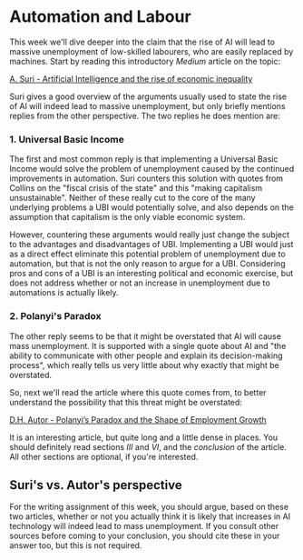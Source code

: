 
# Automation and Labour

This week we'll dive deeper into the claim that the rise of AI will lead to
massive unemployment of low-skilled labourers, who are easily replaced by
machines. Start by reading this introductory *Medium* article on the topic:

[A. Suri - Artificial Intelligence and the rise of economic inequality](https://towardsdatascience.com/artificial-intelligence-and-the-rise-of-economic-inequality-b9d81be58bec)

Suri gives a good overview of the arguments usually used to state the
rise of AI will indeed lead to massive unemployment, but only briefly
mentions replies from the other perspective. The two replies he does mention
are:

### 1. Universal Basic Income

The first and most common reply is that implementing a Universal Basic Income
would solve the problem of unemployment caused by the continued improvements
in automation. Suri counters this solution with quotes from Collins on the
"fiscal crisis of the state" and this "making capitalism unsustainable".
Neither of these really cut to the core of the many underlying problems a UBI
would potentially solve, and also depends on the assumption that capitalism is
the only viable economic system.

However, countering these arguments would really just change the subject to
the advantages and disadvantages of UBI. Implementing a UBI would just as a
direct effect eliminate this potential problem of unemployment due to
automation, but that is not the only reason to argue for a UBI. Considering
pros and cons of a UBI is an interesting political and economic exercise, but
does not address whether or not an increase in unemployment due to automations
is actually likely.

### 2. Polanyi's Paradox

The other reply seems to be that it might be overstated that AI will cause mass
unemployment. It is supported with a single quote about AI and "the ability to
communicate with other people and explain its decision-making process", which
really tells us very little about why exactly that might be overstated.

So, next we'll read the article where this quote comes from, to better
understand the possibility that this threat might be overstated:

[D.H. Autor - Polanyi’s Paradox and the Shape of Employment Growth](polanyis_paradox_2014.pdf)

It is an interesting article, but quite long and a little dense in places.
You should definitely read sections *III* and *VI*, and the *conclusion* of the
article. All other sections are optional, if you're interested.

## Suri's vs. Autor's perspective

For the writing assignment of this week, you should argue, based on these two
articles, whether or not you actually think it is likely that increases in AI
technology will indeed lead to mass unemployment. If you consult other
sources before coming to your conclusion, you should cite these in your answer
too, but this is not required.


